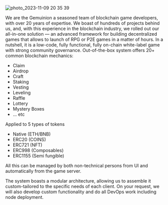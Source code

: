 ![photo_2023-11-09 20 35 39](https://github.com/GemunIon/.github/assets/185285/94e5de1e-42b2-4e52-8517-6a639a9854c2)


We are the Gemuinion a seasoned team of blockchain game developers, with over 20 years of expertise. We boast of hundreds of projects behind us, and, with this experience in the blockchain industry, we rolled out our all-in-one solution — an advanced framework for building decentralized games that allows to launch of RPG or P2E games in a matter of hours. In a nutshell, it is a low-code, fully functional, fully on-chain white-label game with strong community governance. Out-of-the-box system offers 20+ common blockchain mechanics:

- Claim
- Airdrop
- Craft
- Staking
- Vesting
- Leveling
- Raffle
- Lottery
- Mystery Boxes
- … etc

Applied to 5 types of tokens
- Native (ETH/BNB)
- ERC20 (COINS)
- ERC721 (NFT)
- ERC998 (Composables)
- ERC1155 (Semi fungible)

All this can be managed by both non-technical persons from UI and automatically from the game server.

The system boasts a modular architecture, allowing us to assemble it custom-tailored to the specific needs of each client. On your request, we will also develop custom functionality and do all DevOps work including node deployment.
